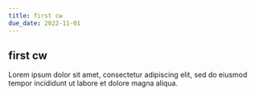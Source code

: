 ```yaml
---
title: first cw
due_date: 2022-11-01
---
```


## first cw

Lorem ipsum dolor sit amet, consectetur adipiscing elit, sed do eiusmod tempor incididunt ut labore et dolore magna aliqua.
